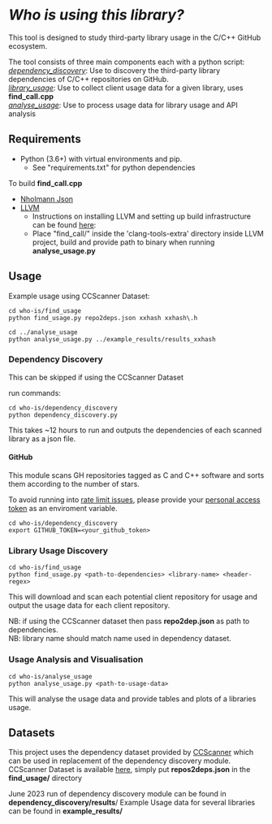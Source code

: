 # *Who is using this library?*

This tool is designed to study third-party library usage in the C/C++ GitHub ecosystem.

The tool consists of three main components each with a python script: \
[*dependency_discovery*](#fetcher): Use to discovery the third-party library dependencies of C/C++ repositories on GitHub.\
[*library_usage*](#builder): Use to collect client usage data for a given library, uses **find_call.cpp** \
[*analyse_usage*](#builder): Use to process usage data for library usage and API analysis

## Requirements

* Python (3.6+) with virtual environments and pip.
  - See "requirements.txt" for python dependencies

To build **find_call.cpp** 
* [Nholmann Json](https://github.com/nlohmann/json)
* [LLVM](https://github.com/llvm/llvm-project)
  - Instructions on installing LLVM and setting up build infrastructure can be found [here](https://clang.llvm.org/docs/LibASTMatchersTutorial.html): 
  - Place "find_call/" inside the 'clang-tools-extra' directory inside LLVM project, build and provide path to binary when running **analyse_usage.py** 

## Usage

Example usage using CCScanner Dataset:
```
cd who-is/find_usage
python find_usage.py repo2deps.json xxhash xxhash\.h

cd ../analyse_usage
python analyse_usage.py ../example_results/results_xxhash 
```

### Dependency Discovery
This can be skipped if using the CCScanner Dataset

run commands:
```
cd who-is/dependency_discovery
python dependency_discovery.py
```
This takes ~12 hours to run and outputs the dependencies of each scanned library as a json file.

#### GitHub

This module scans GH repositories tagged as C and C++ software and sorts
them according to the number of stars.

To avoid running into [rate limit issues](https://developer.github.com/v3/search/), please provide your [personal access token](https://help.github.com/articles/creating-a-personal-access-token-for-the-command-line/) as an enviroment variable.

```
cd who-is/dependency_discovery
export GITHUB_TOKEN=<your_github_token>
```

### Library Usage Discovery

```
cd who-is/find_usage
python find_usage.py <path-to-dependencies> <library-name> <header-regex>
```
This will download and scan each potential client repository for usage and output the usage data for each client repository.

NB: if using the CCScanner dataset then pass **repo2dep.json** as path to dependencies. \
NB: library name should match name used in dependency dataset.

### Usage Analysis and Visualisation

```
cd who-is/analyse_usage
python analyse_usage.py <path-to-usage-data> 
```
This will analyse the usage data and provide tables and plots of a libraries usage.

## Datasets

This project uses the dependency dataset provided by [CCScanner](https://github.com/lkpsg/ccscanner) which can be used in replacement of the dependency discovery module.
CCScanner Dataset is available [here](https://figshare.com/s/9e2fd7a1389af8266bfe?file=36678075), simply put **repos2deps.json** in the **find_usage/** directory 

June 2023 run of dependency discovery module can be found in **dependency_discovery/results**/
Example Usage data for several libraries can be found in **example_results/**
